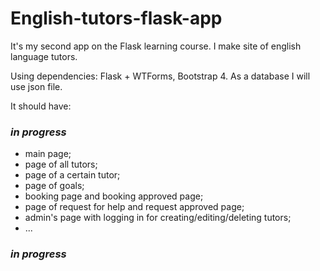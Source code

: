 # English-tutors-flask-app

It's my second app on the Flask learning course. I make site of english language tutors.

Using dependencies: Flask + WTForms, Bootstrap 4. As a database I will use json file.

It should have:
### *in progress*
* main page;
* page of all tutors;
* page of a certain tutor;
* page of goals;
* booking page and booking approved page;
* page of request for help and request approved page;
* admin's page with logging in for creating/editing/deleting tutors;
* ...
### *in progress*
